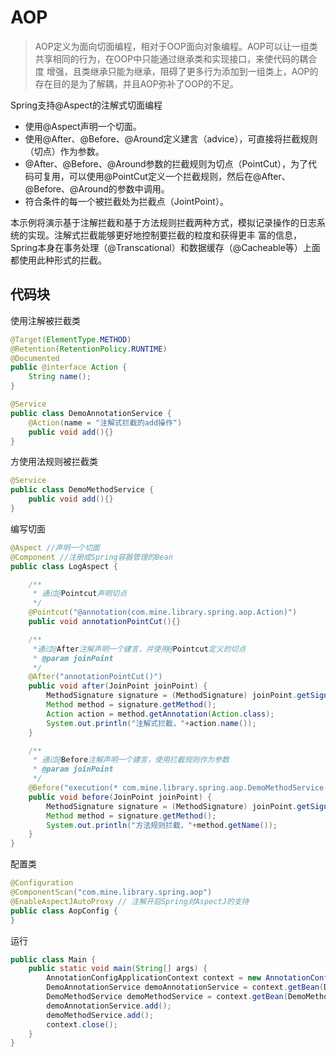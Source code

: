 # AOP
>AOP定义为面向切面编程，相对于OOP面向对象编程。AOP可以让一组类共享相同的行为，在OOP中只能通过继承类和实现接口，来使代码的耦合度
增强，且类继承只能为继承，阻碍了更多行为添加到一组类上，AOP的存在目的是为了解耦，并且AOP弥补了OOP的不足。

Spring支持@Aspect的注解式切面编程
- 使用@Aspect声明一个切面。
- 使用@After、@Before、@Around定义建言（advice），可直接将拦截规则（切点）作为参数。
- @After、@Before、@Around参数的拦截规则为切点（PointCut），为了代码可复用，可以使用@PointCut定义一个拦截规则，然后在@After、
@Before、@Around的参数中调用。
- 符合条件的每一个被拦截处为拦截点（JointPoint）。

本示例将演示基于注解拦截和基于方法规则拦截两种方式，模拟记录操作的日志系统的实现。注解式拦截能够更好地控制要拦截的粒度和获得更丰
富的信息，Spring本身在事务处理（@Transcational）和数据缓存（@Cacheable等）上面都使用此种形式的拦截。

## 代码块
使用注解被拦截类
```java
@Target(ElementType.METHOD)
@Retention(RetentionPolicy.RUNTIME)
@Documented
public @interface Action {
    String name();
}
```
```java
@Service
public class DemoAnnotationService {
    @Action(name = "注解式拦截的add操作")
    public void add(){}
}
```
方使用法规则被拦截类
```java
@Service
public class DemoMethodService {
    public void add(){}
}
```
编写切面
```java
@Aspect //声明一个切面
@Component //注册成Spring容器管理的Bean
public class LogAspect {

    /**
     * 通过@Pointcut声明切点
     */
    @Pointcut("@annotation(com.mine.library.spring.aop.Action)")
    public void annotationPointCut(){}

    /**
     *通过@After注解声明一个建言，并使用@Pointcut定义的切点
     * @param joinPoint
     */
    @After("annotationPointCut()")
    public void after(JoinPoint joinPoint) {
        MethodSignature signature = (MethodSignature) joinPoint.getSignature();
        Method method = signature.getMethod();
        Action action = method.getAnnotation(Action.class);
        System.out.println("注解式拦截，"+action.name());
    }

    /**
     * 通过@Before注解声明一个建言，使用拦截规则作为参数
     * @param joinPoint
     */
    @Before("execution(* com.mine.library.spring.aop.DemoMethodService.*(..))")
    public void before(JoinPoint joinPoint) {
        MethodSignature signature = (MethodSignature) joinPoint.getSignature();
        Method method = signature.getMethod();
        System.out.println("方法规则拦截，"+method.getName());
    }
}
```
配置类
```java
@Configuration
@ComponentScan("com.mine.library.spring.aop")
@EnableAspectJAutoProxy // 注解开启Spring对AspectJ的支持
public class AopConfig {
}
```
运行
```java
public class Main {
    public static void main(String[] args) {
        AnnotationConfigApplicationContext context = new AnnotationConfigApplicationContext(AopConfig.class);
        DemoAnnotationService demoAnnotationService = context.getBean(DemoAnnotationService.class);
        DemoMethodService demoMethodService = context.getBean(DemoMethodService.class);
        demoAnnotationService.add();
        demoMethodService.add();
        context.close();
    }
}
```